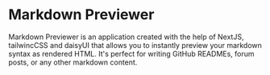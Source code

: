 # Markdown Previewer

Markdown Previewer is an application created with the help of NextJS, tailwincCSS and daisyUI that allows you to instantly preview your markdown syntax as rendered HTML. It's perfect for writing GitHub READMEs, forum posts, or any other markdown content.
